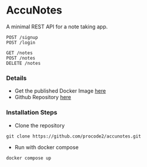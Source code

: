 # AccuNotes

A minimal REST API for a note taking app. 
```
POST /signup 
POST /login

GET /notes
POST /notes
DELETE /notes
```


### Details
- Get the published Docker Image [here](https://hub.docker.com/r/procode1/accunotes_api)
- Github Repository [here](https://github.com/procode2/accunotes)

### Installation Steps
- Clone the repository
```
git clone https://github.com/procode2/accunotes.git
```

- Run with docker compose
```
docker compose up
```
